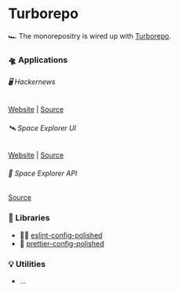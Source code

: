 # Turborepo

🏎️ The monorepositry is wired up with [Turborepo](https://turbo.build/).

### 🛸 Applications

###### 🖥️ Hackernews

[Website](https://hackernews-modern.vercel.app) |
[Source](https://github.com/dvakatsiienko/turborepo/tree/main/apps/hackernews)

###### 🛰️ Space Explorer UI

[Website](https://space-explorer-ui.vercel.app) |
[Source](https://github.com/dvakatsiienko/turborepo/tree/main/apps/space-explorer-ui)

###### 📡 Space Explorer API

[Source](https://github.com/dvakatsiienko/turborepo/tree/main/apps/space-explorer-api)

### 🧰 Libraries

-   💅🏼
    [eslint-config-polished](https://github.com/dvakatsiienko/turborepo/tree/main/packages/eslint-config-polished)
-   💄
    [prettier-config-polished](https://github.com/dvakatsiienko/turborepo/tree/main/packages/prettier-config-polished)

### 💡 Utilities

-   ...
